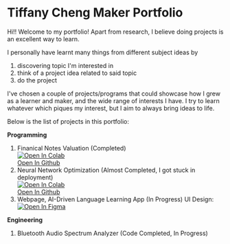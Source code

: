 # Tiffany Cheng Maker Portfolio

Hi!! Welcome to my portfolio! 
Apart from research, I believe doing projects is an excellent way to learn. 

I personally have learnt many things from different subject ideas by 
1. discovering topic I'm interested in
2. think of a project idea related to said topic
3. do the project

I've chosen a couple of projects/programs that could showcase how I grew as a learner and maker, 
and the wide range of interests I have. 
I try to learn whatever which piques my interest, but I aim to always bring ideas to life. 

Below is the list of projects in this portfolio:<br/>

**Programming**
1. Finanical Notes Valuation (Completed)<br/>
   [![Open In Colab](https://colab.research.google.com/assets/colab-badge.svg)](https://colab.research.google.com/drive/1zEJ9py69bVLPH2RoiwW_WafufVH_jT-m?usp=sharing)<br/>
   [Open In Github](Financial-Notes-Valuation.ipynb)
2. Neural Network Optimization (Almost Completed, I got stuck in deployment)<br/>
   [![Open In Colab](https://colab.research.google.com/assets/colab-badge.svg)](https://colab.research.google.com/drive/1qtjOgTuTskXLaKGdSHz88TgKX2r_Tlux?usp=sharing)<br/>
   [Open In Github](Financial-Notes-Valuation.ipynb)
3. Webpage, AI-Driven Language Learning App (In Progress)
   UI Design: [![Open In Figma](https://img.shields.io/badge/Figma-F24E1E?style=for-the-badge&logo=figma&logoColor=white)](https://www.figma.com/file/yQkOhwW0I7nREIEOGni46l/Lang-Aide?type=design&node-id=0%3A1&mode=design&t=VUDZxHnPqi172BIv-1)<br/>

**Engineering**
1. Bluetooth Audio Spectrum Analyzer (Code Completed, In Progress)





